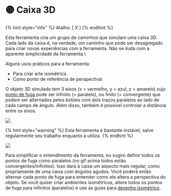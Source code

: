 # 🟡 Caixa 3D

{% hint style="info" %}
Atalho: \[ X ]
{% endhint %}

Esta ferramenta cria um grupo de caminhos que simulam uma caixa 3D. Cada lado da caixa é, na verdade, um caminho que pode ser desagregado para criar novas experiências com a ferramenta. Não se iluda com a aparente simplicidade da ferramenta.\


Alguns usos práticos para a ferramenta:&#x20;

* Para criar arte isométrica
* Como ponto de referência de perspectiva\


O objeto 3D simulado tem 3 eixos (x = vermelho, y = azul, z = amarelo) cujo [ponto de fuga](https://comodesenharbemfeito.com.br/perspectiva-com-um-ponto-de-fuga/) pode ser infinito (= paralelo), ou finito (= convergente) que podem ser alternados pelos botões com dois traços paralelos ao lado de cada campo de ângulo. Além disso, também é possível controlar a distância entre os eixos.&#x20;

![](https://lh4.googleusercontent.com/WYvPXK5cnCzSQImPkr5xE2RZiRM2D\_hlFSCc-z61qQT4I6BtNF7BPHrg56yqq\_bfQjRApiFER55cdsMTGUxf3CKpNvrq2vJfAsMqk5EJ4NP\_IZJ1tub0\_AOzR0sQPiGYQVpQGSJnXcaf\_kPNfA)

{% hint style="warning" %}
Esta ferramenta é bastante instável, salve regularmente seu trabalho enquanto a utiliza.
{% endhint %}

![](https://lh5.googleusercontent.com/b5LrANPi7jq9GJ7kwE8tRDnn618WitSmqKn7kM7HCAItrK006Q6w5QfLZ6M4vw9Xj5k-Yg\_lpyfOv\_DOLvGc-18\_bBoeG3o1w\_ZavVFjS9NV9x0ric96CIBsXIR1M\_-BzWx\_zbNXXDm7B3kiQA)

Para simplificar o entendimento da ferramenta, eu sugiro definir todos os pontos de fuga como paralelos (no gif acima todos estão convergentes/infinitos). Isso dará à caixa um aspecto mais regular, como propriamente de uma caixa com ângulos agudos. Você poderá então alternar cada ponto de fuga para entender como ele altera a perspectiva do objeto. Se você quiser criar ambientes isométricos, altere todos os pontos de fuga para infinitos (paralelos) e use as guias para [desenho isométrico](https://docs.google.com/document/d/1C-qQRV9EqbikKO6StTVmmM28j0Dqq6QE-r4ED\_23\_58/edit#heading=h.nx3l1e99lck3).
